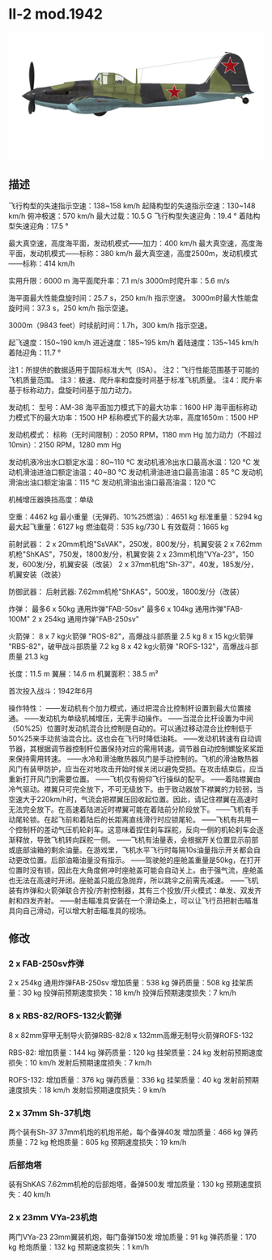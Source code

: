﻿# Il-2 mod.1942

![il2m42](../images/il2m42.png)

## 描述

飞行构型的失速指示空速：138~158 km/h
起降构型的失速指示空速：130~148 km/h
俯冲极速：570 km/h
最大过载：10.5 G
飞行构型失速迎角：19.4 °
着陆构型失速迎角：17.5 °

最大真空速，高度海平面，发动机模式——加力：400 km/h
最大真空速，高度海平面，发动机模式——标称：380 km/h
最大真空速，高度2500m，发动机模式——标称：414 km/h

实用升限：6000 m
海平面爬升率：7.1 m/s
3000m时爬升率：5.6 m/s

海平面最大性能盘旋时间：25.7 s，250 km/h 指示空速。
3000m时最大性能盘旋时间：37.3 s，250 km/h 指示空速。

3000m（9843 feet）时续航时间：1.7h，300 km/h 指示空速。

起飞速度：150~190 km/h
进近速度：185~195 km/h
着陆速度：135~145 km/h
着陆迎角：11.7 °

注1：所提供的数据适用于国际标准大气（ISA）。
注2：飞行性能范围基于可能的飞机质量范围。
注3：极速、爬升率和盘旋时间基于标准飞机质量。
注4：爬升率基于标称动力，盘旋时间基于加力动力。

发动机：
型号：AM-38
海平面加力模式下的最大功率：1600 HP
海平面标称动力模式下的最大功率：1500 HP
标称模式下的最大功率，高度1650m：1500 HP

发动机模式：
标称（无时间限制）：2050 RPM，1180 mm Hg
加力动力（不超过10min）：2150 RPM，1280 mm Hg

发动机液冷出水口额定水温：80~110 °C
发动机液冷出水口最高水温：120 °C
发动机滑油进油口额定油温：40~80 °C
发动机滑油进油口最高油温：85 °C
发动机滑油出油口额定油温：115 °C
发动机滑油出油口最高油温：120 °C

机械增压器换挡高度：单级

空重：4462 kg
最小重量（无弹药、10%25燃油）：4651 kg
标准重量：5294 kg
最大起飞重量：6127 kg
燃油载荷：535 kg/730 L
有效载荷：1665 kg

前射武器：
2 x 20mm机炮"SsVAK"，250发，800发/分，机翼安装
2 x 7.62mm机枪"ShKAS"，750发，1800发/分，机翼安装
2 x 23mm机炮"VYa-23"，150发，600发/分，机翼安装（改装）
2 x 37mm机炮"Sh-37"，40发，185发/分，机翼安装（改装）

防御武器：
后射武器: 7.62mm机枪"ShKAS"，500发，1800发/分（改装）

炸弹：
最多6 x 50kg 通用炸弹"FAB-50sv"
最多6 x 104kg 通用炸弹"FAB-100M"
2 x 254kg 通用炸弹"FAB-250sv"

火箭弹：
8 x 7 kg火箭弹 "ROS-82"，高爆战斗部质量 2.5  kg
8 x 15 kg火箭弹 "RBS-82"，破甲战斗部质量 7.2 kg
8 x 42 kg火箭弹 "ROFS-132"，高爆战斗部质量 21.3 kg

长度：11.5 m
翼展：14.6 m
机翼面积：38.5 m²

首次投入战斗：1942年6月

操作特性：
——发动机有个加力模式，通过把混合比控制杆设置到最大位置接通。
——发动机为单级机械增压，无需手动操作。
——当混合比杆设置为中间（50%25）位置时发动机混合比控制是自动的。可以通过移动混合比控制低于50%25来手动贫油混合比。这也会在飞行时降低油耗。
——发动机转速有自动调节器，其根据调节器控制杆位置保持对应的需用转速。调节器自动控制螺旋桨桨距来保持需用转速。
——水冷和滑油散热器风门是手动控制的。飞机的滑油散热器风门有装甲防护，应当在对地攻击开始时候关闭以避免受损。在攻击结束后，应当重新打开风门到需要位置。
——飞机仅有俯仰飞行操纵的配平。
——着陆襟翼由冷气驱动。襟翼只可完全放下，不可无级放下。由于致动器放下襟翼的力较弱，当空速大于220km/h时，气流会把襟翼压回收起位置。因此，请记住襟翼在高速时无法完全放下。在高速着陆进近时襟翼可能在着陆前分阶段放下。
——飞机有手动尾轮锁。在起飞前和着陆后的长距离直线滑行时应锁尾轮。
——飞机有共用一个控制杆的差动气压机轮刹车。这意味着捏住刹车踩舵，反向一侧的机轮刹车会逐渐释放，导致飞机转向踩舵一侧。
——飞机有油量表，会根据开关位置显示前部或底部油箱的剩余油量。在游戏里，飞机水平飞行时每隔10s油量指示开关都会自动更改位置。后部油箱油量没有指示。
——驾驶舱的座舱盖重量是50kg，在打开位置时没有锁，因此在大角度俯冲时座舱盖可能会自动关上。由于强气流，座舱盖也无法在高速时开闭。座舱盖只能应急抛弃，所以跳伞之前需先减速。
——飞机装有炸弹和火箭弹联合齐投/齐射控制器，其有三个投放/开火模式：单发、双发齐射和四发齐射。
——射击瞄准具安装在一个滑动条上，可以让飞行员把射击瞄准具向自己滑动，可以增大射击瞄准具的视场。

## 修改


### 2 x FAB-250sv炸弹

2 x 254kg 通用炸弹FAB-250sv
增加质量：538 kg
弹药质量：508 kg
挂架质量：30 kg
投弹前预期速度损失：18 km/h
投弹后预期速度损失：7 km/h﻿

### 8 x RBS-82/ROFS-132火箭弹

8 x 82mm穿甲无制导火箭弹RBS-82/8 x 132mm高爆无制导火箭弹ROFS-132

RBS-82:
增加质量：144 kg
弹药质量：120 kg
挂架质量：24 kg
发射前预期速度损失：10 km/h
发射后预期速度损失：7 km/h

ROFS-132:
增加质量：376 kg
弹药质量：336 kg
挂架质量：40 kg
发射前预期速度损失：18 km/h
发射后预期速度损失：9 km/h

### 2 x 37mm Sh-37机炮

两个装有Sh-37 37mm机炮的机炮吊舱，每个备弹40发
增加质量：466 kg
弹药质量：72 kg
枪炮质量：605 kg
预期速度损失：19 km/h

### 后部炮塔

装有ShKAS 7.62mm机枪的后部炮塔，备弹500发
增加质量：130 kg
预期速度损失：40 km/h

### 2 x 23mm VYa-23机炮

两门VYa-23 23mm翼装机炮，每门备弹150发
增加质量：91 kg
弹药质量：170 kg
枪炮质量：132 kg
预期速度损失：1 km/h